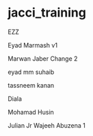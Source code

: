 # jacci_training
EZZ

Eyad Marmash v1


Marwan Jaber Change 2

eyad mm
suhaib

tassneem kanan

Diala


Mohamad Husin

Julian Jr
Wajeeh Abuzena 1 







	 

